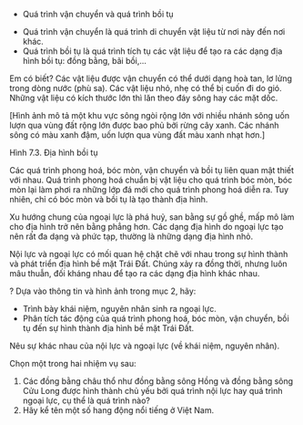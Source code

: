 - Quá trình vận chuyển và quá trình bồi tụ
+ Quá trình vận chuyển là quá trình di chuyển vật liệu từ nơi này đến nơi khác.
+ Quá trình bồi tụ là quá trình tích tụ các vật liệu để tạo ra các dạng địa hình bồi tụ: đồng bằng, bãi bồi,...

Em có biết?
Các vật liệu được vận chuyển có thể dưới dạng hoà tan, lơ lửng trong dòng nước (phù sa). Các vật liệu nhỏ, nhẹ có thể bị cuốn đi do gió. Những vật liệu có kích thước lớn thì lăn theo đáy sông hay các mặt dốc.

[Hình ảnh mô tả một khu vực sông ngòi rộng lớn với nhiều nhánh sông uốn lượn qua vùng đất rộng lớn được bao phủ bởi rừng cây xanh. Các nhánh sông có màu xanh đậm, uốn lượn qua vùng đất màu xanh nhạt hơn.]

Hình 7.3. Địa hình bồi tụ

Các quá trình phong hoá, bóc mòn, vận chuyển và bồi tụ liên quan mật thiết với nhau. Quá trình phong hoá chuẩn bị vật liệu cho quá trình bóc mòn, bóc mòn lại làm phơi ra những lớp đá mới cho quá trình phong hoá diễn ra. Tuy nhiên, chỉ có bóc mòn và bồi tụ là tạo thành địa hình.

Xu hướng chung của ngoại lực là phá huỷ, san bằng sự gồ ghề, mấp mô làm cho địa hình trở nên bằng phẳng hơn. Các dạng địa hình do ngoại lực tạo nên rất đa dạng và phức tạp, thường là những dạng địa hình nhỏ.

Nội lực và ngoại lực có mối quan hệ chặt chẽ với nhau trong sự hình thành và phát triển địa hình bề mặt Trái Đất. Chúng xảy ra đồng thời, nhưng luôn mâu thuẫn, đối kháng nhau để tạo ra các dạng địa hình khác nhau.

? Dựa vào thông tin và hình ảnh trong mục 2, hãy:
- Trình bày khái niệm, nguyên nhân sinh ra ngoại lực.
- Phân tích tác động của quá trình phong hoá, bóc mòn, vận chuyển, bồi tụ đến sự hình thành địa hình bề mặt Trái Đất.

Nêu sự khác nhau của nội lực và ngoại lực (về khái niệm, nguyên nhân).

Chọn một trong hai nhiệm vụ sau:
1. Các đồng bằng châu thổ như đồng bằng sông Hồng và đồng bằng sông Cửu Long được hình thành chủ yếu bởi quá trình nội lực hay quá trình ngoại lực, cụ thể là quá trình nào?
2. Hãy kể tên một số hang động nổi tiếng ở Việt Nam.